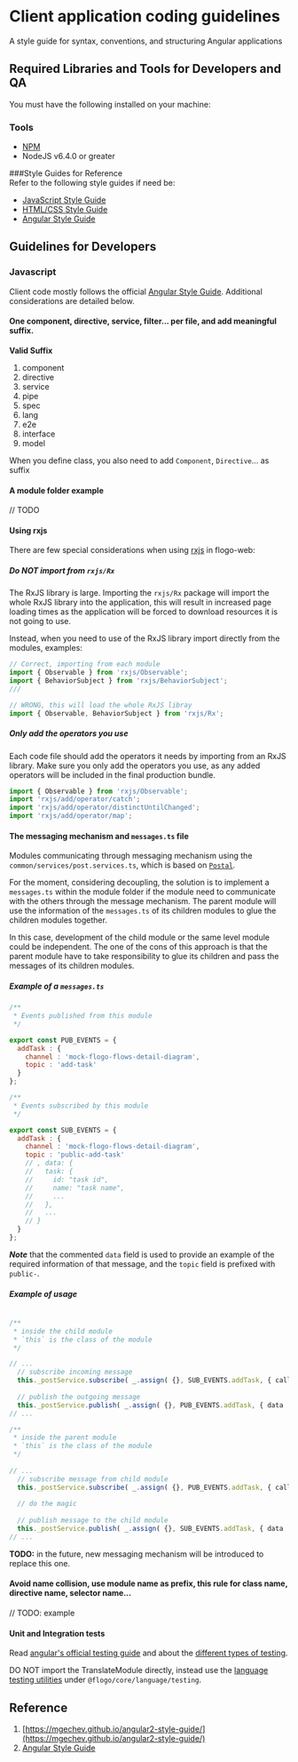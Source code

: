 # Client application coding  guidelines
A style guide for syntax, conventions, and structuring Angular applications 
  
## Required Libraries and Tools for Developers and QA   
You must have the following installed on your machine:

### Tools
- [NPM](https://www.npmjs.com/)
- NodeJS v6.4.0 or greater
   
###Style Guides for Reference   
Refer to the following style guides if need be:

- [JavaScript Style Guide](https://google-styleguide.googlecode.com/svn/trunk/javascriptguide.xml)
- [HTML/CSS Style Guide](https://google-styleguide.googlecode.com/svn/trunk/htmlcssguide.xml)
- [Angular Style Guide](https://angular.io/guide/styleguide)
	

## Guidelines for Developers   

### Javascript

Client code mostly follows the official [Angular Style Guide](https://angular.io/guide/styleguide). Additional
considerations are detailed below.

#### One component, directive, service, filter... per file, and add meaningful suffix.
**Valid Suffix**

1. component
2. directive
3. service
4. pipe
5. spec
6. lang
7. e2e
8. interface
9. model

When you define class, you also need to add `Component`, `Directive`... as suffix

#### A module folder example

// TODO

#### Using rxjs

There are few special considerations when using [rxjs](https://github.com/ReactiveX/rxjs) in flogo-web:

##### Do NOT import from `rxjs/Rx`

The RxJS library is large. Importing the `rxjs/Rx` package will import the whole RxJS library into the application,
this will result in increased page loading times as the application will be forced to download resources it is not going to use.

Instead, when you need to use of the RxJS library import directly from the modules, examples:

```javascript
// Correct, importing from each module 
import { Observable } from 'rxjs/Observable';
import { BehaviorSubject } from 'rxjs/BehaviorSubject';
///

// WRONG, this will load the whole RxJS libray
import { Observable, BehaviorSubject } from 'rxjs/Rx';

```

##### Only add the operators you use

Each code file should add the operators it needs by importing from an RxJS library. Make sure you only add the operators you use,
as any added operators will be included in the final production bundle.

```js
import { Observable } from 'rxjs/Observable';
import 'rxjs/add/operator/catch';
import 'rxjs/add/operator/distinctUntilChanged';
import 'rxjs/add/operator/map';
```


#### The messaging mechanism and `messages.ts` file

Modules communicating through messaging mechanism using the `common/services/post.services.ts`, which is based on [`Postal`](https://www.npmjs.com/package/postal).

For the moment, considering decoupling, the solution is to implement a `messages.ts` within the module folder if the module need to communicate with the others through the message mechanism. The parent module will use the information of the `messages.ts` of its children modules to glue the children modules together.

In this case, development of the child module or the same level module could be independent. The one of the cons of this approach is that the parent module have to take responsibility to glue its children and pass the messages of its children modules.

##### Example of a `messages.ts`

```javascript
/**
 * Events published from this module
 */

export const PUB_EVENTS = {
  addTask : {
    channel : 'mock-flogo-flows-detail-diagram',
    topic : 'add-task'
  }
};

/**
 * Events subscribed by this module
 */

export const SUB_EVENTS = {
  addTask : {
    channel : 'mock-flogo-flows-detail-diagram',
    topic : 'public-add-task'
    // , data: {
    //   task: {
    //     id: "task id",
    //     name: "task name",
    //     ...
    //   },
    //   ...
    // }
  }
};

```

___Note___ that the commented `data` field is used to provide an example of the required information of that message, and the `topic` field is prefixed with `public-`.


##### Example of usage

```typescript

/**
 * inside the child module
 * `this` is the class of the module
 */

// ...
  // subscribe incoming message
  this._postService.subscribe( _.assign( {}, SUB_EVENTS.addTask, { callback : this._addTaskDone.bind( this ) } ) )
  
  // publish the outgoing message
  this._postService.publish( _.assign( {}, PUB_EVENTS.addTask, { data : data } ) );
// ...

/**
 * inside the parent module
 * `this` is the class of the module
 */
 
// ...
  // subscribe message from child module
  this._postService.subscribe( _.assign( {}, PUB_EVENTS.addTask, { callback : this._addTaskFromChild.bind( this ) } ) )
  
  // do the magic
  
  // publish message to the child module
  this._postService.publish( _.assign( {}, SUB_EVENTS.addTask, { data : data } ) );
// ...


```



__TODO:__ in the future, new messaging mechanism will be introduced to replace this one.


#### Avoid name collision, use module name as prefix, this rule for class name, directive name, selector name...

// TODO: example

#### Unit and Integration tests

Read [angular's official testing guide](https://angular.io/guide/testing) and about the [different types of testing](https://vsavkin.com/three-ways-to-test-angular-2-components-dcea8e90bd8d).

DO NOT import the TranslateModule directly, instead use the [language testing utilities](/flogo/core/language/testing) under `@flogo/core/language/testing`.

## Reference

1. [https://mgechev.github.io/angular2-style-guide/](https://mgechev.github.io/angular2-style-guide/)
2. [Angular Style Guide](https://angular.io/guide/styleguide)
